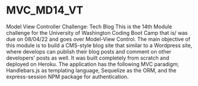 # MVC_MD14_VT
Model View Controller Challenge: Tech Blog This is the 14th Module challenge for the University of Washington Coding Boot Camp that is/ was due on 08/04/22 and goes over Model-View Control. The main objective of this module is to build a CMS-style blog site that similar to a Wordpress site, where develops can publish their blog posts and comment on other developers' posts as well. It was built completely from scratch and deployed on Heroku. The application has the following MVC paradigm; Handlebars.js as templating language, Sequelize as the ORM, and the express-session NPM package for authentication.
